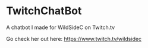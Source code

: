 # TwitchChatBot
A chatbot I made for WildSideC on Twitch.tv


Go check her out here: https://www.twitch.tv/wildsidec
